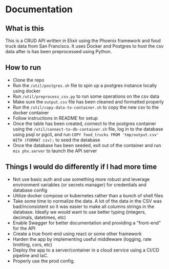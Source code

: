 # Documentation

## What is this
This is a CRUD API written in Elixir using the Phoenix framework and food truck data from San Francisco. It uses Docker and Postgres to host the csv data after is has been preprocessed using Python. 

## How to run
- Clone the repo
- Run the `/util/postgres.sh` file to spin up a postgres instance locally using docker
- Run `/util/preprocess_csv.py` to run some operations on the csv data
- Make sure the `output.csv` file has been cleaned and formatted properly
- Run the `/util/copy-data-to-container.sh` to copy the new csv to the docker container
- Follow instructions in README for setup
- Once the table has been created, connect to the postgres container using the `/util/connect-to-db-container.sh` file, log in to the database using psql or pgcli, and run `COPY food_trucks FROM 'tmp/output.csv' WITH (FORMAT csv);` to seed the database
- Once the database has been seeded, exit out of the container and run `mix phx.server` to launch the API server

## Things I would do differently if I had more time
- Not use basic auth and use something more robust and leverage environment variables (or secrets manager) for credentials and database config
- Utilize docker compose or kubernetes rather than a bunch of shell files
- Take some time to normalize the data. A lot of the data in the CSV was bad/inconsistent so it was easier to make all columns strings in the database. Ideally we would want to use better typing (integers, decimals, datetimes, etc)
- Enable Swagger for better documentation and providing a "front-end" for the API
- Create a true front-end using react or some other framework
- Harden the app by implementing useful middleware (logging, rate limitting, cors, etc)
- Deploy the app to a server/container in a cloud service using a CI/CD pipeline and IaC.
- Properly use the prod config.
